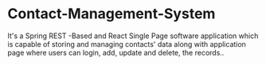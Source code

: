 # Contact-Management-System
It's a Spring REST -Based and React Single Page software application which is capable of storing and managing contacts' data along with application page where users can login, add, update and delete, the records..

